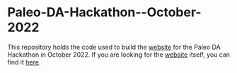 # Paleo-DA-Hackathon--October-2022

This repository holds the code used to build the [website][site] for the Paleo DA Hackathon in October 2022. If you are looking for the [website][site] itself, you can find it [here][site].

[site]: https://github.com/JonKing93/Paleo-DA-Hackathon--October-2022
